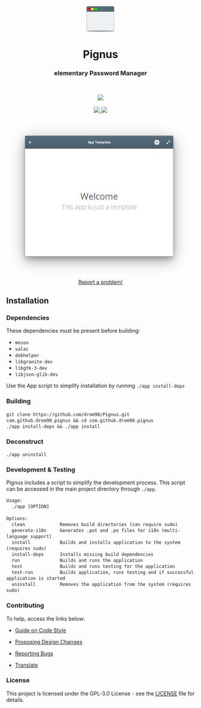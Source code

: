 <div align="center">
  <span align="center"> <img width="80" height="70" class="center" src="https://github.com/drom98/Pignus/blob/master/data/images/com.github.drom98.pignus.png" alt="Icon"></span>
  <h1 align="center">Pignus</h1>
  <h3 align="center">elementary Password Manager</h3>
</div>

<br/>

<p align="center">
    <a href="https://appcenter.elementary.io/com.github.drom98.pignus">
        <img src="https://appcenter.elementary.io/badge.svg">
    </a>
</p>

<p align="center">
  <a href="https://github.com/drom98/Pignus/blob/master/LICENSE">
    <img src="https://img.shields.io/badge/License-GPL-3.0-blue.svg">
  </a>
  <a href="https://github.com/drom98/Pignus/releases">
    <img src="https://img.shields.io/badge/Release-v%201.0.0-orange.svg">
  </a>
</p>

<p align="center">
    <img  src="https://github.com/drom98/Pignus/blob/master/data/images/screenshot.png" alt="Screenshot"> <br>
  <a href="https://github.com/drom98/Pignus/issues/new"> Report a problem! </a>
</p>

## Installation

### Dependencies
These dependencies must be present before building:
 - `meson`
 - `valac`
 - `debhelper`
 - `libgranite-dev`
 - `libgtk-3-dev`
 - `libjson-glib-dev`


Use the App script to simplify installation by running `./app install-deps`
 
 ### Building

```
git clone https://github.com/drom98/Pignus.git com.github.drom98.pignus && cd com.github.drom98.pignus
./app install-deps && ./app install
```

### Deconstruct

```
./app uninstall
```

### Development & Testing

Pignus includes a script to simplify the development process. This script can be accessed in the main project directory through `./app`.

```
Usage:
  ./app [OPTION]

Options:
  clean             Removes build directories (can require sudo)
  generate-i18n     Generates .pot and .po files for i18n (multi-language support)
  install           Builds and installs application to the system (requires sudo)
  install-deps      Installs missing build dependencies
  run               Builds and runs the application
  test              Builds and runs testing for the application
  test-run          Builds application, runs testing and if successful application is started
  uninstall         Removes the application from the system (requires sudo)
```

### Contributing

To help, access the links below:

- [Guide on Code Style](https://github.com/drom98/Pignus/wiki/Guide-on-code-style)

- [Proposing Design Changes](https://github.com/drom98/Pignus/wiki/Proposing-Design-Changes)

- [Reporting Bugs](https://github.com/drom98/Pignus/wiki/Reporting-Bugs)

- [Translate](https://github.com/drom98/Pignus/wiki/Translate)


### License

This project is licensed under the GPL-3.0 License - see the [LICENSE](LICENSE.md) file for details.
